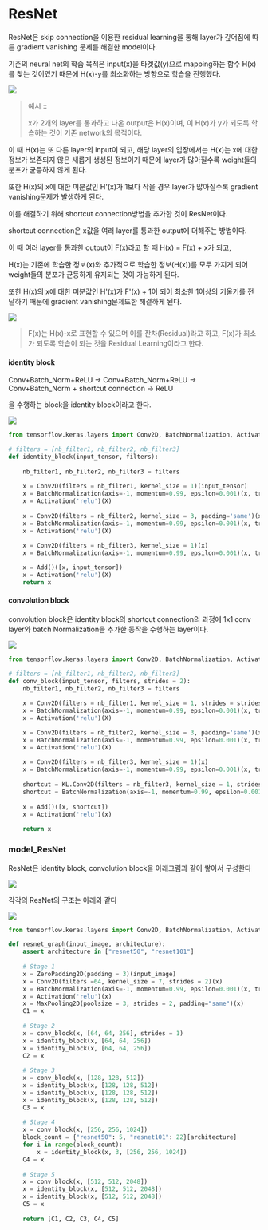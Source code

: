 # ResNet

ResNet은 skip connection을 이용한 residual learning을 통해 layer가 깊어짐에 따른 gradient vanishing 문제를 해결한 model이다.

기존의 neural net의 학습 목적은 input(x)을 타겟값(y)으로 mapping하는 함수 H(x)를 찾는 것이였기 때문에 H(x)-y를 최소화하는 방향으로 학습을 진행했다.

![](https://img1.daumcdn.net/thumb/R1280x0/?scode=mtistory2&fname=https%3A%2F%2Fblog.kakaocdn.net%2Fdn%2FbTY9tT%2FbtqBQ2AY09e%2FiyaK8IV4AWzjYvAvKK7nok%2Fimg.png)

> 예시 :: 
>
> x가 2개의 layer를 통과하고 나온 output은 H(x)이며, 이 H(x)가 y가 되도록 학습하는 것이 기존 network의 목적이다.

이 때 H(x)는 또 다른 layer의 input이 되고, 해당 layer의 입장에서는 H(x)는 x에 대한 정보가 보존되지 않은 새롭게 생성된 정보이기 때문에 layer가 많아질수록 weight들의 분포가 균등하지 않게 된다.

또한 H(x)의 x에 대한 미분값인 H'(x)가 1보다 작을 경우 layer가 많아질수록 gradient vanishing문제가 발생하게 된다.

이를 해결하기 위해 shortcut connection방법을 추가한 것이 ResNet이다.

shortcut connection은 x값을 여러 layer를 통과한 output에 더해주는 방법이다.

이 때 여러 layer를 통과한 output이 F(x)라고 할 때 H(x) = F(x) + x가 되고, 

H(x)는 기존에 학습한 정보(x)와 추가적으로 학습한 정보(H(x))를 모두 가지게 되어 weight들의 분포가 균등하게 유지되는 것이 가능하게 된다.

또한 H(x)의 x에 대한 미분값인 H'(x)가 F'(x) + 1이 되어 최소한 1이상의 기울기를 전달하기 때문에 gradient vanishing문제또한 해결하게 된다.

![](https://img1.daumcdn.net/thumb/R1280x0/?scode=mtistory2&fname=https%3A%2F%2Fblog.kakaocdn.net%2Fdn%2Fu7iAK%2FbtqBNkDoj6y%2F2Mxa3oVsS7SfoOzNZEZGU1%2Fimg.png)

> F(x)는 H(x)-x로 표현할 수 있으며 이를 잔차(Residual)라고 하고, F(x)가 최소가 되도록 학습이 되는 것을 Residual Learning이라고 한다.



#### identity block

Conv+Batch_Norm+ReLU → Conv+Batch_Norm+ReLU → Conv+Batch_Norm + shortcut connection → ReLU

을 수행하는 block을 identity block이라고 한다.

![](https://img1.daumcdn.net/thumb/R1280x0/?scode=mtistory2&fname=https%3A%2F%2Fblog.kakaocdn.net%2Fdn%2Fcrj5v9%2FbtqBOrWkyBD%2Fyxk3PchJlnl25RRXYJ1vg0%2Fimg.png)



```python
from tensorflow.keras.layers import Conv2D, BatchNormalization, Activation, Add

# filters = [nb_filter1, nb_filter2, nb_filter3]
def identity_block(input_tensor, filters):
                                                  
    nb_filter1, nb_filter2, nb_filter3 = filters
                                                  
    x = Conv2D(filters = nb_filter1, kernel_size = 1)(input_tensor)
    x = BatchNormalization(axis=-1, momentum=0.99, epsilon=0.001)(x, training=True)
    x = Activation('relu')(X)
    
    x = Conv2D(filters = nb_filter2, kernel_size = 3, padding='same')(x)
    x = BatchNormalization(axis=-1, momentum=0.99, epsilon=0.001)(x, training=True)
    x = Activation('relu')(X)              
    
    x = Conv2D(filters = nb_filter3, kernel_size = 1)(x)
    x = BatchNormalization(axis=-1, momentum=0.99, epsilon=0.001)(x, training=True)

    x = Add()([x, input_tensor])
	x = Activation('relu')(X) 
    return x
```







#### convolution block

convolution block은 identity block의 shortcut connection의 과정에 1x1 conv layer와 batch Normalization을 추가한 동작을 수행하는 layer이다.

![](https://img1.daumcdn.net/thumb/R1280x0/?scode=mtistory2&fname=https%3A%2F%2Fblog.kakaocdn.net%2Fdn%2FbQtwY4%2FbtqBSPHVY9d%2FXLSNe8537wDXwnrXBAjJ70%2Fimg.png)

```python
from tensorflow.keras.layers import Conv2D, BatchNormalization, Activation, Add

# filters = [nb_filter1, nb_filter2, nb_filter3]
def conv_block(input_tensor, filters, strides = 2):
    nb_filter1, nb_filter2, nb_filter3 = filters
    
    x = Conv2D(filters = nb_filter1, kernel_size = 1, strides = strides)(input_tensor)
    x = BatchNormalization(axis=-1, momentum=0.99, epsilon=0.001)(x, training=True)
    x = Activation('relu')(X)

    x = Conv2D(filters = nb_filter2, kernel_size = 3, padding='same')(x)
    x = BatchNormalization(axis=-1, momentum=0.99, epsilon=0.001)(x, training=True)
    x = Activation('relu')(X)     
    
    x = Conv2D(filters = nb_filter3, kernel_size = 1)(x)
    x = BatchNormalization(axis=-1, momentum=0.99, epsilon=0.001)(x, training=True)
    
   	shortcut = KL.Conv2D(filters = nb_filter3, kernel_size = 1, strides=2)(input_tensor)
    shortcut = BatchNormalization(axis=-1, momentum=0.99, epsilon=0.001)(shortcut, training=True)
    
    x = Add()([x, shortcut])
	x = Activation('relu')(x) 
    
    return x       
```





### model_ResNet

ResNet은 identity block, convolution block을 아래그림과 같이 쌓아서 구성한다

![](https://img1.daumcdn.net/thumb/R1280x0/?scode=mtistory2&fname=https%3A%2F%2Fblog.kakaocdn.net%2Fdn%2FW3dJC%2Fbtq0iWLVavM%2Fqq6Fugu8CHQ6MNBkFOGN40%2Fimg.png)



각각의 ResNet의 구조는 아래와 같다

![](https://img1.daumcdn.net/thumb/R1280x0/?scode=mtistory2&fname=https%3A%2F%2Fblog.kakaocdn.net%2Fdn%2FupZbe%2FbtqBOrva4eX%2FiNbnXbFPj1SKFfgZsDFFvk%2Fimg.png)



```python
from tensorflow.keras.layers import Conv2D, BatchNormalization, Activation, ZeroPadding2D, MaxPooling2D

def resnet_graph(input_image, architecture):
    assert architecture in ["resnet50", "resnet101"]
    
    # Stage 1
    x = ZeroPadding2D(padding = 3)(input_image)
    x = Conv2D(filters =64, kernel_size = 7, strides = 2)(x)
    x = BatchNormalization(axis=-1, momentum=0.99, epsilon=0.001)(x, training=True)
    x = Activation('relu')(x) 
    x = MaxPooling2D(poolsize = 3, strides = 2, padding="same")(x)
    C1 = x
    
    # Stage 2
    x = conv_block(x, [64, 64, 256], strides = 1)
    x = identity_block(x, [64, 64, 256])
    x = identity_block(x, [64, 64, 256])
    C2 = x
    
    # Stage 3
    x = conv_block(x, [128, 128, 512])
    x = identity_block(x, [128, 128, 512])
    x = identity_block(x, [128, 128, 512])
    x = identity_block(x, [128, 128, 512])
    C3 = x
    
    # Stage 4
    x = conv_block(x, [256, 256, 1024])
    block_count = {"resnet50": 5, "resnet101": 22}[architecture]
    for i in range(block_count):
        x = identity_block(x, 3, [256, 256, 1024])
    C4 = x
    
    # Stage 5
    x = conv_block(x, [512, 512, 2048])
    x = identity_block(x, [512, 512, 2048])
    x = identity_block(x, [512, 512, 2048])
    C5 = x
    
    return [C1, C2, C3, C4, C5]
```

